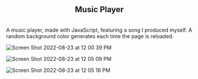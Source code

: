 <h2 align="center"> Music Player </h2>
<br>
A music player, made with JavaScript, featuring a song I produced myself. 
A random background color generates each time the page is reloaded. 


![Screen Shot 2022-08-23 at 12 00 39 PM](https://user-images.githubusercontent.com/91632194/186206229-748206c7-fd1d-4113-bd27-cc2e9f54f81d.png)


![Screen Shot 2022-08-23 at 12 05 09 PM](https://user-images.githubusercontent.com/91632194/186207164-dafde07c-88f8-40c2-a38e-c1a04d706497.png)


![Screen Shot 2022-08-23 at 12 05 18 PM](https://user-images.githubusercontent.com/91632194/186207197-cbecbfaf-e8bc-4987-88d1-d3ce3e12bd5e.png)
